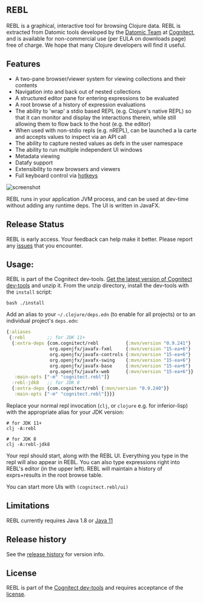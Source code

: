# `REBL`

REBL is a graphical, interactive tool for browsing Clojure data. REBL is extracted from Datomic tools developed by the [Datomic Team](https://www.datomic.com/) at [Cognitect](https://cognitect.com), and is available for non-commercial use (per EULA on downloads page) free of charge. We hope that many Clojure developers will find it useful. 

## Features

* A two-pane browser/viewer system for viewing collections and their contents
* Navigation into and back out of nested collections
* A structured editor pane for entering expressions to be evaluated
* A root browse of a history of expression evaluations
* The ability to 'wrap' a stdio based REPL (e.g. Clojure's native REPL) so that it can monitor and display the interactions therein, while still allowing them to flow back to the host (e.g. the editor)
* When used with non-stdio repls (e.g. nREPL), can be launched a la carte and accepts values to inspect via an API call
* The ability to capture nested values as defs in the user namespace
* The ability to run multiple independent UI windows
* Metadata viewing
* Datafy support
* Extensibility to new browsers and viewers
* Full keyboard control via [hotkeys](https://github.com/cognitect-labs/REBL-distro/wiki/Hotkeys)

![screenshot](screenshot.png)

REBL runs in your application JVM process, and can be used at dev-time without adding any runtime deps. The UI is written in JavaFX.

## Release Status

REBL is early access. Your feedback can help make it better. Please report any [issues](https://github.com/cognitect-labs/REBL-distro/issues) that you encounter.

## Usage:

REBL is part of the Cognitect dev-tools. [Get the latest version of
Cognitect dev-tools](https://cognitect.com/dev-tools/index.html) and unzip
it. From the unzip directory, install the dev-tools with the
`install` script:

    bash ./install

Add an alias to your `~/.clojure/deps.edn` (to enable for all
projects) or to an individual project's `deps.edn`:

``` clj
{:aliases
 {:rebl        ;; for JDK 11+
  {:extra-deps {com.cognitect/rebl          {:mvn/version "0.9.241"}
                org.openjfx/javafx-fxml     {:mvn/version "15-ea+6"}
                org.openjfx/javafx-controls {:mvn/version "15-ea+6"}
                org.openjfx/javafx-swing    {:mvn/version "15-ea+6"}
                org.openjfx/javafx-base     {:mvn/version "15-ea+6"}
                org.openjfx/javafx-web      {:mvn/version "15-ea+6"}}
   :main-opts ["-m" "cognitect.rebl"]}
  :rebl-jdk8   ;; for JDK 8
  {:extra-deps {com.cognitect/rebl {:mvn/version "0.9.240"}}
   :main-opts ["-m" "cognitect.rebl"]}}}
```

Replace your normal repl invocation (`clj`, or `clojure` e.g. for
inferior-lisp) with the appropriate alias for your JDK version:

    # for JDK 11+
    clj -A:rebl

    # for JDK 8
    clj -A:rebl-jdk8

Your repl should start, along with the REBL UI. Everything you type in the repl will also appear in REBL. You can also type expressions right into REBL's editor (in the upper left). REBL will maintain a history of exprs+results in the root browse table.

You can start more UIs with `(cognitect.rebl/ui)`

## Limitations

REBL currently requires Java 1.8 or [Java 11](https://github.com/cognitect-labs/REBL-distro/wiki/Java-11-Usage)

## Release history

See the [release history](https://github.com/cognitect-labs/REBL-distro/wiki/ReleaseHistory) for version info.

## License

REBL is part of the [Cognitect dev-tools](https://cognitect.com/dev-tools/index.html) and requires acceptance of the [license](https://cognitect.com/dev-tools/license.txt).
